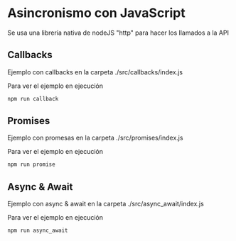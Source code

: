 # Asincronismo con JavaScript

Se usa una librería nativa de nodeJS "http" para hacer los llamados a la API

## Callbacks

Ejemplo con callbacks en la carpeta ./src/callbacks/index.js

Para ver el ejemplo en ejecución

```javascript
npm run callback
```

## Promises

Ejemplo con promesas en la carpeta ./src/promises/index.js

Para ver el ejemplo en ejecución

```javascript
npm run promise 
```

## Async & Await

Ejemplo con async & await en la carpeta ./src/async_await/index.js

Para ver el ejemplo en ejecución

```javascript
npm run async_await
```
